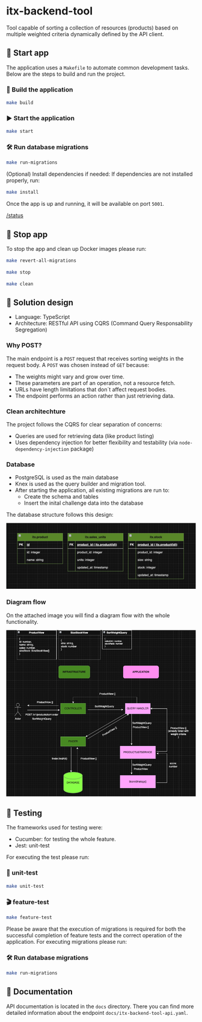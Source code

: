 # itx-backend-tool
Tool capable of sorting a collection of resources (products) based on multiple weighted criteria dynamically defined by the API client.

## 🚀 Start app
The application uses a `Makefile` to automate common development tasks. Below are the steps to build and run the project.

### 🔧 Build the application
```bash
make build
```
### ▶️ Start the application 
```bash
make start
```
### 🛠 Run database migrations
```bash
make run-migrations
```
(Optional) Install dependencies if needed:
If dependencies are not installed properly, run:
```bash
make install
```

Once the app is up and running, it will be available on port `5001`.

[/status](http://localhost:5001/status)

## 🛑 Stop app
To stop the app and clean up Docker images please run:
```bash
make revert-all-migrations
```

```bash
make stop
```

```bash
make clean
```

## 🧠 Solution design
* Language: TypeScript
* Architecture: RESTful API using CQRS (Command Query Responsability Segregation)

### Why POST? 
The main endpoint is a `POST` request that receives sorting weights in the request body.
A `POST` was chosen instead of `GET` because:

* The weights might vary and grow over time.
* These parameters are part of an operation, not a resource fetch.
* URLs have length limitations that don´t affect request bodies.
* The endpoint performs an action rather than just retrieving data.

### Clean architechture
The project follows the CQRS for clear separation of concerns:
* Queries are used for retrieving data (like product listing)
* Uses dependency injection for better flexibility and testability (via `node-dependency-injection` package)

### Database
* PostgreSQL is used as the main database
* Knex is used as the query builder and migration tool.
* After starting the application, all existing migrations are run to:
    - Create the schema and tables
    - Insert the inital challenge data into the database

The database structure follows this design:

![database-tables](docs/database_tables.png)

### Diagram flow
On the attached image you will find a diagram flow with the whole functionality.

![diagram-flow](docs/diagram_flow.png)

## 🧪 Testing
The frameworks used for testing were:
* Cucumber: for testing the whole feature.
* Jest: unit-test 

For executing the test please run:

### 🎯 unit-test 
```bash
make unit-test
```

### 🎬 feature-test 
```bash
make feature-test
```

Please be aware that the execution of migrations is required for both the successful completion of feature tests and the correct operation of the application. For executing migrations please run:

### 🛠 Run database migrations
```bash
make run-migrations
```

## 📖 Documentation
API documentation is located in the `docs` directory. There you can find more detailed information about the endpoint `docs/itx-backend-tool-api.yaml`.